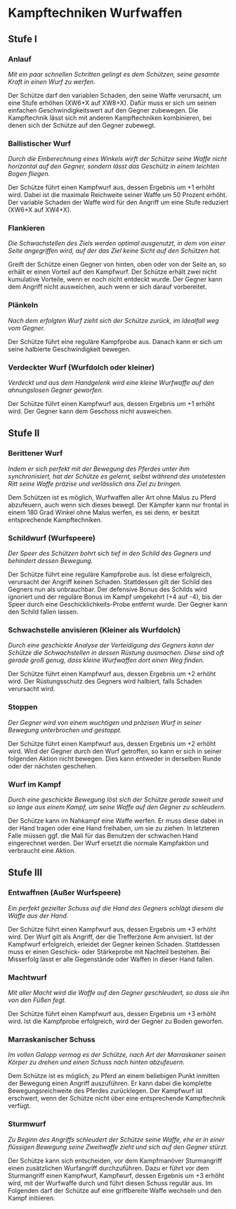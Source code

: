 # Kampftechniken Wurfwaffen

## Stufe I

### Anlauf

_Mit ein paar schnellen Schritten gelingt es dem Schützen, seine gesamte Kraft in einen Wurf zu werfen._

Der Schütze darf den variablen Schaden, den seine Waffe verursacht, um eine Stufe erhöhen (XW6+X auf XW8+X). Dafür muss er sich um seinen einfachen Geschwindigkeitswert auf den Gegner zubewegen. Die Kampftechnik lässt sich mit anderen Kampftechniken kombinieren, bei denen sich der Schütze auf den Gegner zubewegt.

### Ballistischer Wurf

_Durch die Einberechnung eines Winkels wirft der Schütze seine Waffe nicht horizontal auf den Gegner, sondern lässt das Geschütz in einem leichten Bogen fliegen._

Der Schütze führt einen Kampfwurf aus, dessen Ergebnis um +1 erhöht wird. Dabei ist die maximale Reichweite seiner Waffe um 50 Prozent erhöht. Der variable Schaden der Waffe wird für den Angriff um eine Stufe reduziert (XW6+X auf XW4+X).

### Flankieren

_Die Schwachstellen des Ziels werden optimal ausgenutzt, in dem von einer Seite angegriffen wird, auf der das Ziel keine Sicht auf den Schützen hat._

Greift der Schütze einen Gegner von hinten, oben oder von der Seite an, so erhält er einen Vorteil auf den Kampfwurf. Der Schütze erhält zwei nicht kumulative Vorteile, wenn er noch nicht entdeckt wurde. Der Gegner kann dem Angriff nicht ausweichen, auch wenn er sich darauf vorbereitet.

### Plänkeln

_Nach dem erfolgten Wurf zieht sich der Schütze zurück, im Idealfall weg vom Gegner._

Der Schütze führt eine reguläre Kampfprobe aus. Danach kann er sich um seine halbierte Geschwindigkeit bewegen.

### Verdeckter Wurf (Wurfdolch oder kleiner)

_Verdeckt und aus dem Handgelenk wird eine kleine Wurfwaffe auf den ahnungslosen Gegner geworfen._

Der Schütze führt einen Kampfwurf aus, dessen Ergebnis um +1 erhöht wird. Der Gegner kann dem Geschoss nicht ausweichen.

## Stufe II

### Berittener Wurf

_Indem er sich perfekt mit der Bewegung des Pferdes unter ihm synchronisiert, hat der Schütze es gelernt, selbst während des unstetesten Ritt seine Waffe präzise und verlässlich ans Ziel zu bringen._

Dem Schützen ist es möglich, Wurfwaffen aller Art ohne Malus zu Pferd abzufeuern, auch wenn sich dieses bewegt. Der Kämpfer kann nur frontal in einem 180 Grad Winkel ohne Malus werfen, es sei denn, er besitzt entsprechende Kampftechniken.

### Schildwurf (Wurfspeere)

_Der Speer des Schützen bohrt sich tief in den Schild des Gegners und behindert dessen Bewegung._

Der Schütze führt eine reguläre Kampfprobe aus. Ist diese erfolgreich, verursacht der Angriff keinen Schaden. Stattdessen gilt der Schild des Gegners nun als unbrauchbar. Der defensive Bonus des Schilds wird ignoriert und der reguläre Bonus im Kampf umgekehrt (+4 auf -4), bis der Speer durch eine Geschicklichkeits-Probe entfernt wurde. Der Gegner kann den Schild fallen lassen.

### Schwachstelle anvisieren (Kleiner als Wurfdolch)

_Durch eine geschickte Analyse der Verteidigung des Gegners kann der Schütze die Schwachstellen in dessen Rüstung ausmachen. Diese sind oft gerade groß genug, dass kleine Wurfwaffen dort einen Weg finden._

Der Schütze führt einen Kampfwurf aus, dessen Ergebnis um +2 erhöht wird. Der Rüstungsschutz des Gegners wird halbiert, falls Schaden verursacht wird.

### Stoppen

_Der Gegner wird von einem wuchtigen und präzisen Wurf in seiner Bewegung unterbrochen und gestoppt._

Der Schütze führt einen Kampfwurf aus, dessen Ergebnis um +2 erhöht wird. Wird der Gegner durch den Wurf getroffen, so kann er sich in seiner folgenden Aktion nicht bewegen. Dies kann entweder in derselben Runde oder der nächsten geschehen.

### Wurf im Kampf

_Durch eine geschickte Bewegung löst sich der Schütze gerade soweit und so lange aus einem Kampf, um seine Waffe auf den Gegner zu schleudern._

Der Schütze kann im Nahkampf eine Waffe werfen. Er muss diese dabei in der Hand tragen oder eine Hand freihaben, um sie zu ziehen. In letzteren Falle müssen ggf. die Mali für das Benutzen der schwachen Hand eingerechnet werden. Der Wurf ersetzt die normale Kampfaktion und verbraucht eine Aktion.

## Stufe III

### Entwaffnen (Außer Wurfspeere)

_Ein perfekt gezielter Schuss auf die Hand des Gegners schlägt diesem die Waffe aus der Hand._

Der Schütze führt einen Kampfwurf aus, dessen Ergebnis um +3 erhöht wird. Der Wurf gilt als Angriff, der die Trefferzone Arm anvisiert. Ist der Kampfwurf erfolgreich, erleidet der Gegner keinen Schaden. Stattdessen muss er einen Geschick- oder Stärkeprobe mit Nachteil bestehen. Bei Misserfolg lässt er alle Gegenstände oder Waffen in dieser Hand fallen.

### Machtwurf

_Mit aller Macht wird die Waffe auf den Gegner geschleudert, so dass sie ihn von den Füßen fegt._

Der Schütze führt einen Kampfwurf aus, dessen Ergebnis um +3 erhöht wird. Ist die Kampfprobe erfolgreich, wird der Gegner zu Boden geworfen.

### Marraskanischer Schuss

_Im vollen Galopp vermag es der Schütze, nach Art der Marraskaner seinen Körper zu drehen und einen Schuss nach hinten abzufeuern._

Dem Schütze ist es möglich, zu Pferd an einem beliebigen Punkt inmitten der Bewegung einen Angriff auszuführen. Er kann dabei die komplette Bewegungsreichweite des Pferdes zurücklegen. Der Kampfwurf ist erschwert, wenn der Schütze nicht über eine entsprechende Kampftechnik verfügt.

### Sturmwurf

_Zu Beginn des Angriffs schleudert der Schütze seine Waffe, ehe er in einer flüssigen Bewegung seine Zweitwaffe zieht und sich auf den Gegner stürzt._

Der Schütze kann sich entscheiden, vor dem Kampfmanöver Sturmangriff einen zusätzlichen Wurfangriff durchzuführen. Dazu er führt vor dem Sturmangriff einen Kampfwurf, Kampfwurf, dessen Ergebnis um +3 erhöht wird, mit der Wurfwaffe durch und führt diesen Schuss regulär aus. Im Folgenden darf der Schütze auf eine griffbereite Waffe wechseln und den Kampf initiieren.
